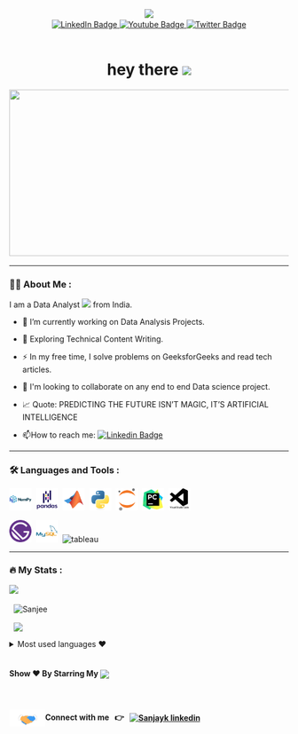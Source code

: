 <div id="header" align="center">
  <img src="https://media.giphy.com/media/M9gbBd9nbDrOTu1Mqx/giphy.gif" width="100"/>
  <div id="badges">
  <a href="https://linkedin.com/in/sanjay27">
    <img src="https://img.shields.io/badge/LinkedIn-blue?style=for-the-badge&logo=linkedin&logoColor=white" alt="LinkedIn Badge"/>
  </a>
  <a href="https://www.youtube.com/channel/UCdgDQkVckPo-V2VUnhuhAZw">
    <img src="https://img.shields.io/badge/YouTube-red?style=for-the-badge&logo=youtube&logoColor=white" alt="Youtube Badge"/>
  </a>
  <a href="https://www.instagram.com/_.x._sanjee_.x._/">
    <img src="https://img.shields.io/badge/Instagram-voilet?style=for-the-badge&logo=instagram&logoColor=white" alt="Twitter Badge"/>
  </a>
</div>
  <img src="https://komarev.com/ghpvc/?username=sanjayk2722&style=flat-square&color=blue" alt=""/>
 <h1>
  hey there
  <img src="https://media.giphy.com/media/hvRJCLFzcasrR4ia7z/giphy.gif" width="30px"/>
</h1> 
  
</div>

<div align="center">
  <img src="https://media.giphy.com/media/dWesBcTLavkZuG35MI/giphy.gif" width="600" height="300"/>
</div>

---

### :man_technologist: About Me :
I am a Data Analyst <img src="https://media.giphy.com/media/l46Cy1rHbQ92uuLXa/giphy.gif" width="30"> from India.
- :telescope: I’m currently working on Data Analysis Projects.

- :seedling: Exploring Technical Content Writing.

- :zap: In my free time, I solve problems on GeeksforGeeks and read tech articles.
- 💬 I'm looking to collaborate on any end to end Data science project.
- 📈 Quote: PREDICTING THE FUTURE ISN’T MAGIC, IT’S ARTIFICIAL INTELLIGENCE
- :mailbox:How to reach me: [![Linkedin Badge](https://img.shields.io/badge/-Linkedin-blue?style=flat&logo=Linkedin&logoColor=white)](https://linkedin.com/in/sanjay27)
- ---

### :hammer_and_wrench: Languages and Tools :
<div>
  <img src="https://github.com/devicons/devicon/blob/master/icons/numpy/numpy-original-wordmark.svg" title="Numpy" alt="Java" width="40" height="40"/>&nbsp;
  <img src="https://github.com/devicons/devicon/blob/master/icons/pandas/pandas-original-wordmark.svg" title="Pandas" alt="React" width="40" height="40"/>&nbsp;
  <img src="https://github.com/devicons/devicon/blob/master/icons/matlab/matlab-original.svg" title="Matlab" alt="Spring" width="40" height="40"/>&nbsp;
  <img src="https://github.com/devicons/devicon/blob/master/icons/python/python-original.svg" title="Python UI" alt="Material UI" width="40" height="40"/>&nbsp;
  <img src="https://github.com/devicons/devicon/blob/master/icons/jupyter/jupyter-original.svg" title="JupyterNotebook" alt="Flutter" width="40" height="40"/>&nbsp;
  <img src="https://github.com/devicons/devicon/blob/master/icons/pycharm/pycharm-original.svg" title="PyCharm" alt="Redux " width="40" height="40"/>&nbsp;
  <img src="https://github.com/devicons/devicon/blob/master/icons/vscode/vscode-plain-wordmark.svg"  title="VsCode" alt="CSS" width="40" height="40"/>&nbsp;
 
  <img src="https://github.com/devicons/devicon/blob/master/icons/gatsby/gatsby-original.svg" title="Gatsby"  alt="Gatsby" width="40" height="40"/>&nbsp;
  <img src="https://github.com/devicons/devicon/blob/master/icons/mysql/mysql-original-wordmark.svg" title="MySQL"  alt="MySQL" width="40" height="40"/>&nbsp;
  <img src="https://cdn.worldvectorlogo.com/logos/tableau-software.svg" alt="tableau" width="40" height="40"/><br>
  
---

### :fire: My Stats :
  <img height="27" src="https://img.shields.io/badge/Sanjee's GitHub Status --lightgreen.svg?&style=for-the-badge&logo=KushalDas&logoColor=blue" />
<p>&nbsp;
<img align="center" src="https://github-readme-stats.vercel.app/api?username=sanjayk2722&show_icons=true&hide_border=true&show_owner=true&title_color=FFFF00&theme=dark&custom_title=HOLA! 👏&layout=compact" alt="Sanjee"/>
</p>
<p>&nbsp;
<img align="center" src="https://github-readme-streak-stats.herokuapp.com/?user=sanjayk2722&theme=radical&custom_title=streak-stats&hide_border=true&layout=compact" />
  <details>
  <summary>Most used languages ❤️ </summary>
  <p><img align="left" src="https://github-readme-stats.vercel.app/api/top-langs/?username=sanjayk2722&title_color=FF69B4&custom_title=Most Used Languages :D &layout=compact&theme=highcontrast&langs_count=10" alt="Sanjayk" /></p>
</details> 
    
<br>
<h4 align="left">
Show ❤️ By Starring My <a href='https://github.com/sanjayk2722?tab=repositories'>
<img align='center'  height="22" src="https://img.shields.io/badge/Repos!😊-lightpink.svg?&style=for-the-badge&logo=Sureshkrishh&logoColor=blue" />
</a></h4>
<br>

<h4 align="left">
    <img align="center" src="https://github.com/Kushal997-das/Kushal997-das/blob/master/Profile%20generator/Handshake.gif" height="30px">Connect with me &nbsp; 👉 &nbsp;  
        <a href="https://www.linkedin.com/in/sanjay27/">
        <img align="center"src="https://cdn.jsdelivr.net/npm/simple-icons@v3/icons/linkedin.svg" alt="Sanjayk linkedin" width="24px" />
    </a>
</h4> 
</div>
